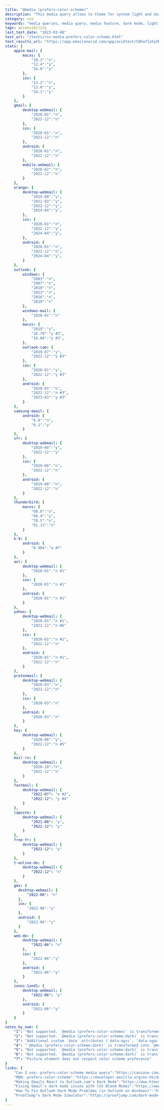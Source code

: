 ```yaml
---
title: "@media (prefers-color-scheme)"
description: "This media query allows to theme for system light and dark mode."
category: css
keywords: "media queries, media query, media feature, dark mode, light mode"
tags: accessibility
last_test_date: "2023-03-08"
test_url: "/tests/css-media-prefers-color-scheme.html"
test_results_url: "https://app.emailonacid.com/app/acidtest/CBhafIa5yXDRKQKbV442rVFISXim84wMgXaoCqVFD8VTe/list"
stats: {
    apple-mail: {
        macos: {
            "10.3":"n",
            "12.4":"y",
            "16.0":"y"
        },
        ios: {
            "12.2":"n",
			"13.0":"y",
            "16.1":"y"
        }
    },
    gmail: {
        desktop-webmail: {
            "2020-01":"n",
            "2022-12":"n"
        },
        ios: {
            "2020-01":"n",
            "2022-12":"n"
        },
        android: {
            "2020-01":"n",
            "2022-12":"n"
        },
        mobile-webmail: {
            "2020-02":"n",
            "2022-12":"n"
        }
    },
    orange: {
        desktop-webmail: {
            "2019-08":"y",
            "2021-03":"y",
            "2022-12":"y",
            "2024-04":"y",
        },
        ios: {
            "2020-01":"n",
            "2022-12":"y",
            "2024-04":"y",
        },
        android: {
            "2020-01":"n",
            "2022-12":"n",
            "2024-04":"y",
        }
    },
    outlook: {
        windows: {
            "2003":"n",
            "2007":"n",
            "2010":"n",
            "2013":"n",
            "2016":"n",
            "2019":"n"
        },
        windows-mail: {
            "2020-01":"n"
        },
        macos: {
            "2019":"y",
            "16.70":"y #3",
            "16.80":"y #3",
        },
        outlook-com: {
            "2019-07":"y",
            "2022-12":"y #3"
        },
        ios: {
            "2020-01":"y",
            "2022-12":"y #3"
        },
        android: {
            "2020-01":"n",
            "2022-12":"n #3",
            "2023-03":"y #3"
        }
    },
    samsung-email: {
        android: {
            "6.0":"n",
			"6.1":"y"
        }
    },
    sfr: {
        desktop-webmail: {
            "2019-08":"y",
            "2022-12":"y"
        },
        ios: {
            "2019-08":"n",
            "2022-12":"n"
        },
        android: {
            "2019-08":"n",
            "2022-12":"n"
        }
    },
    thunderbird: {
        macos: {
            "60.8":"n",
            "68.4":"y",
            "78.5":"n",
            "91.13":"n"
        }
    },
    k-9: {
		android: {
			"6.904":"a #7"
		}
  	},
    aol: {
        desktop-webmail: {
            "2020-01":"n #1"
        },
        ios: {
            "2020-01":"n #1"
        },
        android: {
            "2020-01":"n #1"
        }
    },
    yahoo: {
        desktop-webmail: {
            "2020-01":"n #1",
            "2022-12":"n #6"
        },
        ios: {
            "2020-01":"n #1",
            "2022-12":"n"
        },
        android: {
            "2020-01":"n #1",
            "2022-12":"n"
        }
    },
    protonmail: {
        desktop-webmail: {
            "2020-03":"n",
            "2022-12":"n"
        },
        ios: {
            "2020-03":"n"
        },
        android: {
            "2020-03":"n"
        }
    },
    hey: {
        desktop-webmail: {
            "2020-06":"y",
            "2022-12":"n #5"
        }
    },
    mail-ru: {
        desktop-webmail: {
            "2020-10":"n",
            "2022-12":"n"
        }
    },
    fastmail: {
        desktop-webmail: {
            "2021-07": "n #2",
            "2022-12": "y #4"
        }
    },
    laposte: {
        desktop-webmail: {
            "2021-08": "y",
            "2022-12": "y"
        }
    },
    free-fr: {
        desktop-webmail: {
            "2022-12": "y"
        }
    },
    t-online-de: {
        desktop-webmail: {
            "2022-12": "n"
        }
    },
    gmx: {
      desktop-webmail: {
          "2022-06": "n"
      },
      ios: {
          "2022-06":"y"
      },
      android: {
          "2022-06":"y"
      }
	},
	web-de: {
		desktop-webmail: {
			"2022-06": "n"
		},
		ios: {
			"2022-06":"y"
		},
		android: {
			"2022-06":"y"
		}
	},
	ionos-1and1: {
		desktop-webmail: {
			"2022-06": "y"
		},
		android: {
			"2022-06":"y"
		}
	}
}
notes_by_num: {
    "1": "Not supported. `@media (prefers-color-scheme)` is transformed into `@media ( _filtered_a )`.",
    "2": "Not supported. `@media (prefers-color-scheme:dark)` is transformed into `@media none`.",
    "3": "Additional custom `data` attributes (`data-ogsc`, `data-ogac`, `data-ogsb`, `data-ogab`) are added when viewing an email in dark mode. See [this article](https://www.hteumeuleu.com/2021/emails-react-outlook-com-dark-mode/) for examples.",
    "4": "`@media (prefers-color-scheme:dark)` is transformed into `@media all` at run time if it applies.",
    "5": "Not supported. `@media (prefers-color-scheme:dark)` is transformed into `@media (false)`",
    "6": "Not supported. `@media (prefers-color-scheme:dark)` is transformed into `@media ()`",
    "7": "Picture element does not respect color scheme preference"
}
links: {
    "Can I use: prefers-color-scheme media query":"https://caniuse.com/prefers-color-scheme",
    "MDN: prefers-color-scheme":"https://developer.mozilla.org/en-US/docs/Web/CSS/@media/prefers-color-scheme",
    "Making Emails React to Outlook.com’s Dark Mode":"https://www.hteumeuleu.com/2021/emails-react-outlook-com-dark-mode/",
    "Fixing Gmail’s dark mode issues with CSS Blend Modes":"https://www.hteumeuleu.com/2021/fixing-gmail-dark-mode-css-blend-modes/",
    "How To Fix Outlook Dark Mode Problems (in Outlook on Windows)":"https://webdesign.tutsplus.com/tutorials/how-to-fix-outlook-dark-mode-problems--cms-37718",
    "ProofJump’s Dark Mode Simulator":"https://proofjump.com/dark-mode-simulator/"
}
---
```


